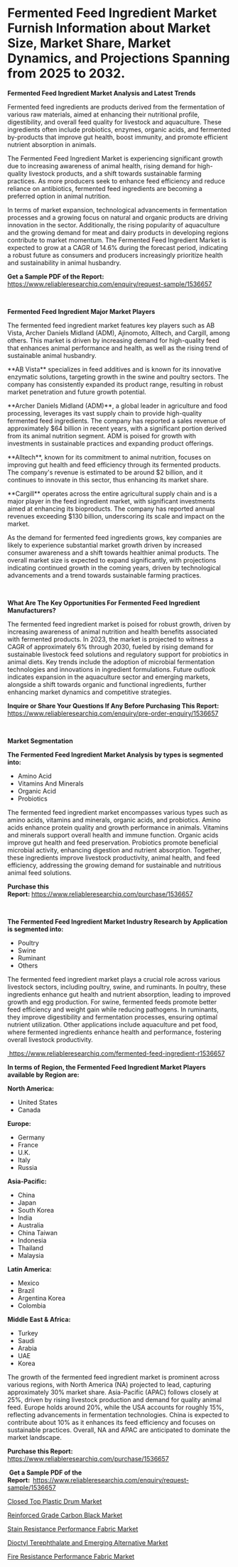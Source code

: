 <p><h1>Fermented Feed Ingredient Market Furnish Information about Market Size, Market Share, Market Dynamics, and Projections Spanning from 2025 to 2032.</h1></p><p><strong>Fermented Feed Ingredient Market Analysis and Latest Trends</strong></p>
<p><p>Fermented feed ingredients are products derived from the fermentation of various raw materials, aimed at enhancing their nutritional profile, digestibility, and overall feed quality for livestock and aquaculture. These ingredients often include probiotics, enzymes, organic acids, and fermented by-products that improve gut health, boost immunity, and promote efficient nutrient absorption in animals.</p><p>The Fermented Feed Ingredient Market is experiencing significant growth due to increasing awareness of animal health, rising demand for high-quality livestock products, and a shift towards sustainable farming practices. As more producers seek to enhance feed efficiency and reduce reliance on antibiotics, fermented feed ingredients are becoming a preferred option in animal nutrition.</p><p>In terms of market expansion, technological advancements in fermentation processes and a growing focus on natural and organic products are driving innovation in the sector. Additionally, the rising popularity of aquaculture and the growing demand for meat and dairy products in developing regions contribute to market momentum. The Fermented Feed Ingredient Market is expected to grow at a CAGR of 14.6% during the forecast period, indicating a robust future as consumers and producers increasingly prioritize health and sustainability in animal husbandry.</p></p>
<p><strong>Get a Sample PDF of the Report:&nbsp;</strong> <a href="https://www.reliableresearchiq.com/enquiry/request-sample/1536657?utm_campaign=1102&utm_medium=2&utm_source=Github&utm_content=ia&utm_term=03042025&utm_id=fermented-feed-ingredient">https://www.reliableresearchiq.com/enquiry/request-sample/1536657</a></p>
<p>&nbsp;</p>
<p><strong>Fermented Feed Ingredient Major Market Players</strong></p>
<p><p>The fermented feed ingredient market features key players such as AB Vista, Archer Daniels Midland (ADM), Ajinomoto, Alltech, and Cargill, among others. This market is driven by increasing demand for high-quality feed that enhances animal performance and health, as well as the rising trend of sustainable animal husbandry.</p><p>**AB Vista** specializes in feed additives and is known for its innovative enzymatic solutions, targeting growth in the swine and poultry sectors. The company has consistently expanded its product range, resulting in robust market penetration and future growth potential.</p><p>**Archer Daniels Midland (ADM)**, a global leader in agriculture and food processing, leverages its vast supply chain to provide high-quality fermented feed ingredients. The company has reported a sales revenue of approximately $64 billion in recent years, with a significant portion derived from its animal nutrition segment. ADM is poised for growth with investments in sustainable practices and expanding product offerings.</p><p>**Alltech**, known for its commitment to animal nutrition, focuses on improving gut health and feed efficiency through its fermented products. The company's revenue is estimated to be around $2 billion, and it continues to innovate in this sector, thus enhancing its market share.</p><p>**Cargill** operates across the entire agricultural supply chain and is a major player in the feed ingredient market, with significant investments aimed at enhancing its bioproducts. The company has reported annual revenues exceeding $130 billion, underscoring its scale and impact on the market.</p><p>As the demand for fermented feed ingredients grows, key companies are likely to experience substantial market growth driven by increased consumer awareness and a shift towards healthier animal products. The overall market size is expected to expand significantly, with projections indicating continued growth in the coming years, driven by technological advancements and a trend towards sustainable farming practices.</p></p>
<p>&nbsp;</p>
<p><strong>What Are The Key Opportunities For Fermented Feed Ingredient Manufacturers?</strong></p>
<p><p>The fermented feed ingredient market is poised for robust growth, driven by increasing awareness of animal nutrition and health benefits associated with fermented products. In 2023, the market is projected to witness a CAGR of approximately 6% through 2030, fueled by rising demand for sustainable livestock feed solutions and regulatory support for probiotics in animal diets. Key trends include the adoption of microbial fermentation technologies and innovations in ingredient formulations. Future outlook indicates expansion in the aquaculture sector and emerging markets, alongside a shift towards organic and functional ingredients, further enhancing market dynamics and competitive strategies.</p></p>
<p><strong>Inquire or Share Your Questions If Any Before Purchasing This Report:</strong> <a href="https://www.reliableresearchiq.com/enquiry/pre-order-enquiry/1536657?utm_campaign=1102&utm_medium=2&utm_source=Github&utm_content=ia&utm_term=03042025&utm_id=fermented-feed-ingredient">https://www.reliableresearchiq.com/enquiry/pre-order-enquiry/1536657</a></p>
<p>&nbsp;</p>
<p><strong>Market Segmentation</strong></p>
<p><strong>The Fermented Feed Ingredient Market Analysis by types is segmented into:</strong></p>
<p><ul><li>Amino Acid</li><li>Vitamins And Minerals</li><li>Organic Acid</li><li>Probiotics</li></ul></p>
<p><p>The fermented feed ingredient market encompasses various types such as amino acids, vitamins and minerals, organic acids, and probiotics. Amino acids enhance protein quality and growth performance in animals. Vitamins and minerals support overall health and immune function. Organic acids improve gut health and feed preservation. Probiotics promote beneficial microbial activity, enhancing digestion and nutrient absorption. Together, these ingredients improve livestock productivity, animal health, and feed efficiency, addressing the growing demand for sustainable and nutritious animal feed solutions.</p></p>
<p><strong>Purchase this Report:&nbsp;</strong><a href="https://www.reliableresearchiq.com/purchase/1536657?utm_campaign=1102&utm_medium=2&utm_source=Github&utm_content=ia&utm_term=03042025&utm_id=fermented-feed-ingredient">https://www.reliableresearchiq.com/purchase/1536657</a></p>
<p>&nbsp;</p>
<p><strong>The Fermented Feed Ingredient Market Industry Research by Application is segmented into:</strong></p>
<p><ul><li>Poultry</li><li>Swine</li><li>Ruminant</li><li>Others</li></ul></p>
<p><p>The fermented feed ingredient market plays a crucial role across various livestock sectors, including poultry, swine, and ruminants. In poultry, these ingredients enhance gut health and nutrient absorption, leading to improved growth and egg production. For swine, fermented feeds promote better feed efficiency and weight gain while reducing pathogens. In ruminants, they improve digestibility and fermentation processes, ensuring optimal nutrient utilization. Other applications include aquaculture and pet food, where fermented ingredients enhance health and performance, fostering overall livestock productivity.</p></p>
<p><a href="https://www.reliableresearchiq.com/fermented-feed-ingredient-r1536657?utm_campaign=1102&utm_medium=2&utm_source=Github&utm_content=ia&utm_term=03042025&utm_id=fermented-feed-ingredient">&nbsp;https://www.reliableresearchiq.com/fermented-feed-ingredient-r1536657</a></p>
<p><strong>In terms of Region, the Fermented Feed Ingredient Market Players available by Region are:</strong></p>
<p>
    <p> <strong> North America: </strong>
        <ul>
            <li>United States</li>
            <li>Canada</li>
        </ul>
        </p> 
    <p> <strong> Europe: </strong>
        <ul>
            <li>Germany</li>
            <li>France</li>
            <li>U.K.</li>
            <li>Italy</li>
            <li>Russia</li>
        </ul>
        </p> 
    <p> <strong> Asia-Pacific: </strong>
        <ul>
            <li>China</li>
            <li>Japan</li>
            <li>South Korea</li>
            <li>India</li>
            <li>Australia</li>
            <li>China Taiwan</li>
            <li>Indonesia</li>
            <li>Thailand</li>
            <li>Malaysia</li>
        </ul>
        </p> 
    <p> <strong> Latin America: </strong>
        <ul>
            <li>Mexico</li>
            <li>Brazil</li>
            <li>Argentina Korea</li>
            <li>Colombia</li>
        </ul>
        </p> 
    <p> <strong> Middle East & Africa: </strong>
        <ul>
            <li>Turkey</li>
            <li>Saudi</li>
            <li>Arabia</li>
            <li>UAE</li>
            <li>Korea</li>
        </ul>
    </p>
    </p>
<p><p>The growth of the fermented feed ingredient market is prominent across various regions, with North America (NA) projected to lead, capturing approximately 30% market share. Asia-Pacific (APAC) follows closely at 25%, driven by rising livestock production and demand for quality animal feed. Europe holds around 20%, while the USA accounts for roughly 15%, reflecting advancements in fermentation technologies. China is expected to contribute about 10% as it enhances its feed efficiency and focuses on sustainable practices. Overall, NA and APAC are anticipated to dominate the market landscape.</p></p>
<p><strong>Purchase this Report: </strong><a href="https://www.reliableresearchiq.com/purchase/1536657?utm_campaign=1102&utm_medium=2&utm_source=Github&utm_content=ia&utm_term=03042025&utm_id=fermented-feed-ingredient">https://www.reliableresearchiq.com/purchase/1536657</a></p>
<p>&nbsp;<strong>Get a Sample PDF of the Report:&nbsp;&nbsp;</strong><a href="https://www.reliableresearchiq.com/enquiry/request-sample/1536657?utm_campaign=1102&utm_medium=2&utm_source=Github&utm_content=ia&utm_term=03042025&utm_id=fermented-feed-ingredient">https://www.reliableresearchiq.com/enquiry/request-sample/1536657</a></p>
<p><strong></strong></p>
<p><p><a href="https://github.com/sacmatidora/Market-Research-Report-List-1/blob/main/closed-top-plastic-drum-market.md?utm_campaign=1102&utm_medium=2&utm_source=Github&utm_content=ia&utm_term=03042025&utm_id=fermented-feed-ingredient">Closed Top Plastic Drum Market</a></p><p><a href="https://github.com/shiahbuyerin/Market-Research-Report-List-1/blob/main/reinforced-grade-carbon-black-market.md?utm_campaign=1102&utm_medium=2&utm_source=Github&utm_content=ia&utm_term=03042025&utm_id=fermented-feed-ingredient">Reinforced Grade Carbon Black Market</a></p><p><a href="https://github.com/zalubakoraka/Market-Research-Report-List-1/blob/main/stain-resistance-performance-fabric-market.md?utm_campaign=1102&utm_medium=2&utm_source=Github&utm_content=ia&utm_term=03042025&utm_id=fermented-feed-ingredient">Stain Resistance Performance Fabric Market</a></p><p><a href="https://github.com/yaldotiedegq/Market-Research-Report-List-1/blob/main/dioctyl-terephthalate-and-emerging-alternative-market.md?utm_campaign=1102&utm_medium=2&utm_source=Github&utm_content=ia&utm_term=03042025&utm_id=fermented-feed-ingredient">Dioctyl Terephthalate and Emerging Alternative Market</a></p><p><a href="https://github.com/airitaursela/Market-Research-Report-List-1/blob/main/fire-resistance-performance-fabric-market.md?utm_campaign=1102&utm_medium=2&utm_source=Github&utm_content=ia&utm_term=03042025&utm_id=fermented-feed-ingredient">Fire Resistance Performance Fabric Market</a></p></p>